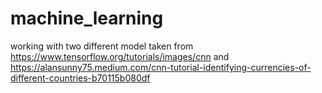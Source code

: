 # machine_learning
working with two different model taken from https://www.tensorflow.org/tutorials/images/cnn and https://alansunny75.medium.com/cnn-tutorial-identifying-currencies-of-different-countries-b70115b080df

